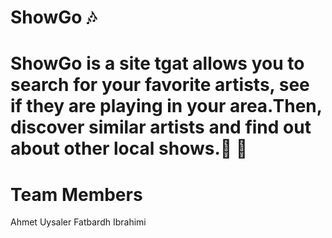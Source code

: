 # ShowGo 🎶 

 # ShowGo is a site tgat allows you to search for your favorite artists, see if they are playing in your area.Then, discover similar artists and find out about other local shows.🎸 🤘

 # Team Members

Ahmet Uysaler 
Fatbardh Ibrahimi 


